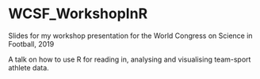 # WCSF_WorkshopInR
Slides for my workshop presentation for the World Congress on Science in Football, 2019

A talk on how to use R for reading in, analysing and visualising team-sport athlete data.